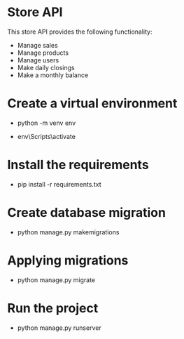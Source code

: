 # Store API

This store API provides the following functionality:
- Manage sales
- Manage products
- Manage users
- Make daily closings
- Make a monthly balance


# Create a virtual environment

- python -m venv env

- env\Scripts\activate


# Install the requirements

- pip install -r requirements.txt


# Create database migration

- python manage.py makemigrations


# Applying migrations

- python manage.py migrate


# Run the project

- python manage.py runserver

